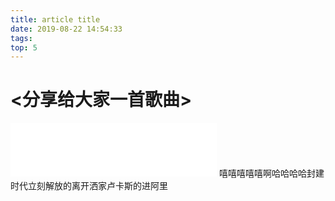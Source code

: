 ```yaml
---
title: article title
date: 2019-08-22 14:54:33
tags:
top: 5
---
```

# <分享给大家一首歌曲>
<!--more-->
<iframe frameborder="no" border="0" marginwidth="0" marginheight="0" width=330 height=86 src="//music.163.com/outchain/player?type=2&id=41666363&auto=1&height=66">
</iframe>
嘻嘻嘻嘻嘻啊哈哈哈哈封建时代立刻解放的离开洒家卢卡斯的进阿里